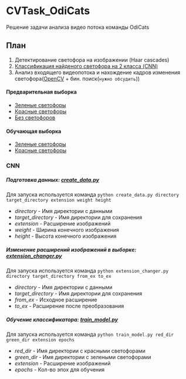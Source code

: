 # CVTask_OdiCats
Решение задачи анализа видео потока команды OdiCats

## План
  1. Детектирование светофора на изображении (Haar cascades)
  2. [Классификация найденого светофора на 2 класса (CNN)](https://github.com/nicklyu/CVTask_OdiCats#cnn)
  3. Анализ входящего видеопотока и нахождение кадров изменения светофора([OpenCV](http://opencv.org/) + бин. поиск(`нужно обсудить`))



#### Предварительная выборка
  * [Зеленые светофоры](https://drive.google.com/drive/folders/0B3fRcmqWqN0sczA5T2VkTlgwZ0U)
  * [Красные светофоры](https://drive.google.com/drive/folders/0B3fRcmqWqN0sQzJLWnYtaGtvd3c)
  * [Без светофоров](https://drive.google.com/drive/folders/0B3fRcmqWqN0sN3Zkem5kdjZFRVU)
  
#### Обучающая выборка
  * [Зеленые светофоры](https://drive.google.com/drive/folders/0B7QqEdYg-_31LWI5QzRxRmRMb28)
  * [Красные светофоры](https://drive.google.com/drive/folders/0B3fRcmqWqN0sREtLMlNwU0Rzb1E)

### CNN
##### Подготовка данных: [create_data.py](https://github.com/nicklyu/CVTask_OdiCats/blob/master/CNN/create_data.py)
Для запуска используется команда `python create_data.py directory target_directory extension weight height`
* *directory* - Имя директории с данными
* *target_directory* - Имя директории для сохранения
* *extension* - Расширение изображений
* *weight* - Ширина конечного изображения
* *height* - Высота конечного изображения

##### Изменение расширений изображений в выборке: [extension_changer.py](https://github.com/nicklyu/CVTask_OdiCats/blob/master/CNN/extension_changer.py)
Для запуска используется команда `python extension_changer.py directory target_directory from_ex to_ex`
* *directory* - Имя директории с данными
* *target_directory* - Имя директории для сохранения
* *from_ex* - Исходное расширение
* *to_ex* - Расширение после преобразования

##### Обучение классификатора: [train_model.py](https://github.com/nicklyu/CVTask_OdiCats/blob/master/CNN/train_model.py)
Для запуска используется команда `python train_model.py red_dir green_dir extension epochs`
* *red_dir* - Имя директории с красными светофорами
* *green_dir* - Имя директории с зелеными светофорами
* *extension* - Расширение изображений
* *epochs* - Кол-во эпох для обучения

